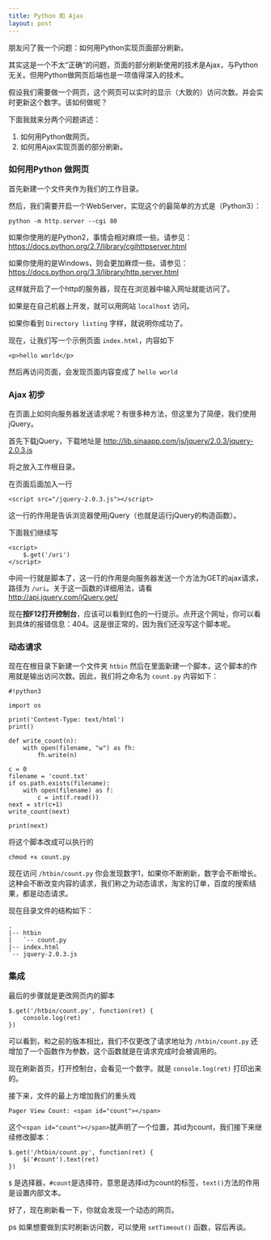 ```yaml
---
title: Python 和 Ajax
layout: post
---
```


朋友问了我一个问题：如何用Python实现页面部分刷新。

其实这是一个不太“正确”的问题，页面的部分刷新使用的技术是Ajax，与Python无关。但用Python做网页后端也是一项值得深入的技术。

假设我们需要做一个网页，这个网页可以实时的显示（大致的）访问次数。并会实时更新这个数字。该如何做呢？

下面我就来分两个问题讲述：

1. 如何用Python做网页。
2. 如何用Ajax实现页面的部分刷新。

### 如何用Python 做网页

首先新建一个文件夹作为我们的工作目录。

然后，我们需要开启一个WebServer，实现这个的最简单的方式是（Python3）：

    python -m http.server --cgi 80

如果你使用的是Python2，事情会相对麻烦一些。请参见：
https://docs.python.org/2.7/library/cgihttpserver.html

如果你使用的是Windows，则会更加麻烦一些。请参见：
https://docs.python.org/3.3/library/http.server.html

这样就开启了一个http的服务器，现在在浏览器中输入网址就能访问了。

如果是在自己机器上开发，就可以用网站 `localhost` 访问。

如果你看到 `Directory listing` 字样，就说明你成功了。

现在，让我们写一个示例页面 `index.html`，内容如下

    <p>hello world</p>

然后再访问页面，会发现页面内容变成了 `hello world`

### Ajax 初步

在页面上如何向服务器发送请求呢？有很多种方法，但这里为了简便，我们使用jQuery。

首先下载jQuery，下载地址是
http://lib.sinaapp.com/js/jquery/2.0.3/jquery-2.0.3.js

将之放入工作根目录。

在页面后面加入一行

    <script src="/jquery-2.0.3.js"></script>

这一行的作用是告诉浏览器使用jQuery（也就是运行jQuery的构造函数）。

下面我们继续写

    <script>
        $.get('/uri')
    </script>

中间一行就是脚本了，这一行的作用是向服务器发送一个方法为GET的ajax请求，路径为 `/uri`。关于这一函数的详细用法，请看
http://api.jquery.com/jQuery.get/

现在**按F12打开控制台**，应该可以看到红色的一行提示。点开这个网址，你可以看到具体的报错信息：404。这是很正常的，因为我们还没写这个脚本呢。

### 动态请求

现在在根目录下新建一个文件夹 `htbin` 然后在里面新建一个脚本，这个脚本的作用就是输出访问次数。因此，我们将之命名为 `count.py` 内容如下：

    #!python3
    
    import os
    
    print('Content-Type: text/html')
    print()
    
    def write_count(n):
        with open(filename, "w") as fh:
            fh.write(n)
    
    c = 0
    filename = 'count.txt'
    if os.path.exists(filename):
        with open(filename) as f:
            c = int(f.read())
    next = str(c+1)
    write_count(next)
    
    print(next)

将这个脚本改成可以执行的

    chmod +x count.py

现在访问 `/htbin/count.py` 你会发现数字1，如果你不断刷新，数字会不断增长。这种会不断改变内容的请求，我们称之为动态请求，淘宝的订单，百度的搜索结果，都是动态请求。

现在目录文件的结构如下：

    .
    |-- htbin
    |   `-- count.py
    |-- index.html
    `-- jquery-2.0.3.js

### 集成

最后的步骤就是更改网页内的脚本

    $.get('/htbin/count.py', function(ret) {
        console.log(ret)
    })

可以看到，和之前的版本相比，我们不仅更改了请求地址为 `/htbin/count.py` 还增加了一个函数作为参数，这个函数就是在请求完成时会被调用的。

现在刷新首页，打开控制台，会看见一个数字。就是 `console.log(ret)` 打印出来的。

接下来，文件的最上方增加我们的重头戏

    Pager View Count: <span id="count"></span>

这个`<span id="count"></span>`就声明了一个位置，其id为count，我们接下来继续修改脚本：

    $.get('/htbin/count.py', function(ret) {
        $('#count').text(ret)
    })

`$` 是选择器，`#count`是选择符，意思是选择id为count的标签，`text()`方法的作用是设置内部文本。

好了，现在刷新看一下，你就会发现一个动态的网页。

ps
如果想要做到实时刷新访问数，可以使用 `setTimeout()` 函数，容后再谈。

